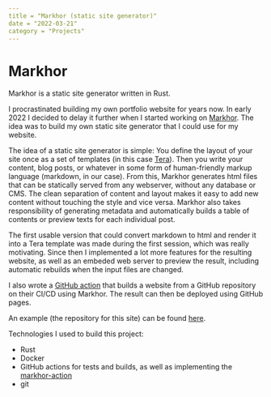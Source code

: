 ```yaml
---
title = "Markhor (static site generator)"
date = "2022-03-21"
category = "Projects"
---
```


# Markhor

Markhor is a static site generator written in Rust. 

I procrastinated building my own portfolio website for years now. In early 2022 I decided to delay it further when I started working on [Markhor](https://github.com/tufteddeer/markhor). The idea was to build my own static site generator that I could use for my website.

The idea of a static site generator is simple: You define the layout of your site once as a set of templates (in this case [Tera](https://tera.netlify.app/)). Then you write your content, blog posts, or whatever in some form of human-friendly markup language (markdown, in our case). From this, Markhor generates html files that can be statically served from any webserver, without any database or CMS. The clean separation of content and layout makes it easy to add new content without touching the style and vice versa. Markhor also takes responsibility of generating metadata and automatically builds a table of contents or preview texts for each individual post.


The first usable version that could convert markdown to html and render it into a Tera template was made during the first session, which was really motivating. Since then I implemented a lot more features for the resulting website, as well as an embeded web server to preview the result, including automatic rebuilds when the input files are changed.

I also wrote a [GitHub action](https://github.com/tufteddeer/markhor-action) that builds a website from a GitHub repository on their CI/CD using Markhor. The result can then be deployed using GitHub pages.

An example (the repository for this site) can be found [here](https://github.com/tufteddeer/tufteddeer.github.io).

Technologies I used to build this project:
* Rust
* Docker
* GitHub actions for tests and builds, as well as implementing the [markhor-action](https://github.com/tufteddeer/markhor-action)
* git